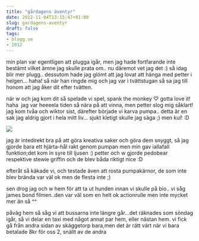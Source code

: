 ```yaml
---
title: "gårdagens äventyr"
date: 2012-11-04T13:15:47+01:00
slug: gardagens-aventyr
draft: false
tags:
- blogg.se
- 2012
---
```

min plan var egentligen att plugga igår, men jag hade fortfarande inte bestämt vilket ämne jag skulle prata om.. nu däremot vet jag det :) så idag blir mer plugg.. dessutom hade jag glömt att jag lovat att hänga med petter i helgen... haha! så när han ringde mig och jag var i tvättstugan så sa jag till honom att jag åker dit efter tvätten. 

när w och jag kom dit så spelade vi spel, spank the monkey ♡ gotta love it! haha  jag var heeeela tiden så nära på att vinna, men petter slog mig såklart! jag kom tvåa och wiktor sist, därefter började vi karva pumpa.. detta är en sak jag aldrig gjort i hela mitt liv... sjukt kletigt skulle jag säga ;) men kul! :D

![](/assets/images/blogg.se/2012-11-04-13-07-45-2051816116_50965c63ddf2b33cb2003a28.jpg)

jag är intedirekt bra på att göra kreativa saker och göra dem snyggt, så jag gjorde bara ett hjärta-hål rakt genom pumpan men min gav iallafall funktion;det kom in syre till ljusen :) petter och w gjorde pedobear respektive stewie griffin och de blev båda riktigt nice :D

efteråt så käkade vi, och testade även att rosta pumpakärnor, de som inte blev brända var väl ok men de flesta inte ;)

sen drog jag och w hem för att ta ut hunden innan vi skulle på bio.. vi såg james bond filmen..den var väl som en helt ok actionrulle men inte mycket mer än så ^^

påväg hem så såg vi att bussarna inte längre går...det räknades som söndag igår, så vi delar en taxi med något annat par hem, eller nästan hem. vi fick gå från andra sidan av skäggetorp bara,men det är rätt värt när vi bara betalade 8kr för oss 2, snällt av de andra